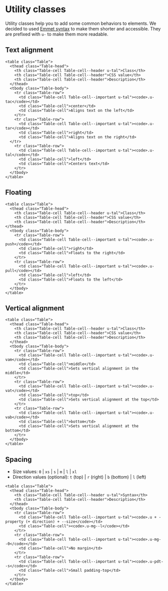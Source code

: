 # Utility classes

Utility classes help you to add some common behaviors to elements. We decided to used [Emmet syntax](http://docs.emmet.io/abbreviations/syntax/) to make them shorter and accessible. They are prefixed with <code>u-</code> to make them more readable.

## Text alignment

```esc
<table class="Table">
  <thead class="Table-head">
    <th class="Table-cell Table-cell--header u-tal">Class</th>
    <th class="Table-cell Table-cell--header">CSS value</th>
    <th class="Table-cell Table-cell--header">Description</th>
  </thead>
  <tbody class="Table-body">
    <tr class="Table-row">
      <td class="Table-cell Table-cell--important u-tal"><code>.u-tac</code></td>
      <td class="Table-cell">center</td>
      <td class="Table-cell">Aligns text on the left</td>
    </tr>
    <tr class="Table-row">
      <td class="Table-cell Table-cell--important u-tal"><code>.u-tar</code></td>
      <td class="Table-cell">right</td>
      <td class="Table-cell">Aligns text on the right</td>
  </tr>
    <tr class="Table-row">
      <td class="Table-cell Table-cell--important u-tal"><code>.u-tal</code></td>
      <td class="Table-cell">left</td>
      <td class="Table-cell">Centers text</td>
    </tr>
  </tbody>
</table>
```


## Floating

```esc
<table class="Table">
  <thead class="Table-head">
    <th class="Table-cell Table-cell--header u-tal">Class</th>
    <th class="Table-cell Table-cell--header">CSS value</th>
    <th class="Table-cell Table-cell--header">Description</th>
</thead>
  <tbody class="Table-body">
    <tr class="Table-row">
      <td class="Table-cell Table-cell--important u-tal"><code>.u-push</code></td>
      <td class="Table-cell">right</td>
      <td class="Table-cell">Floats to the right</td>
    </tr>
    <tr class="Table-row">
      <td class="Table-cell Table-cell--important u-tal"><code>.u-pull</code></td>
      <td class="Table-cell">left</td>
      <td class="Table-cell">Floats to the left</td>
    </tr>
  </tbody>
</table>
```


## Vertical alignment

```esc
<table class="Table">
  <thead class="Table-head">
    <th class="Table-cell Table-cell--header u-tal">Class</th>
    <th class="Table-cell Table-cell--header">CSS value</th>
    <th class="Table-cell Table-cell--header">Description</th>
  </thead>
  <tbody class="Table-body">
    <tr class="Table-row">
      <td class="Table-cell Table-cell--important u-tal"><code>.u-vam</code></td>
      <td class="Table-cell">middle</td>
      <td class="Table-cell">Sets vertical alignment in the middle</td>
    </tr>
    <tr class="Table-row">
      <td class="Table-cell Table-cell--important u-tal"><code>.u-vat</code></td>
      <td class="Table-cell">top</td>
      <td class="Table-cell">Sets vertical alignment at the top</td>
    </tr>
    <tr class="Table-row">
      <td class="Table-cell Table-cell--important u-tal"><code>.u-vab</code></td>
      <td class="Table-cell">bottom</td>
      <td class="Table-cell">Sets vertical alignment at the bottom</td>
    </tr>
  </tbody>
</table>
```

## Spacing

- Size values: <code>0</code> | <code>xs</code> | <code>s</code> | <code>m</code> | <code>l</code> | <code>xl</code>
- Direction values (optional): <code>t</code> (top) | <code>r</code> (right) | <code>b</code> (bottom) | <code>l</code> (left)

```esc
<table class="Table">
  <thead class="Table-head">
    <th class="Table-cell Table-cell--header u-tal">Syntax</th>
    <th class="Table-cell Table-cell--header">Description</th>
  </thead>
  <tbody class="Table-body">
    <tr class="Table-row">
      <td class="Table-cell Table-cell--important u-tal"><code>.u + -property (+ direction) + --size</code></td>
      <td class="Table-cell"><code>.u-mg--l</code></td>
    </tr>
    <tr class="Table-row">
      <td class="Table-cell Table-cell--important u-tal"><code>.u-mg--0</code></td>
      <td class="Table-cell">No margin</td>
    </tr>
    <tr class="Table-row">
      <td class="Table-cell Table-cell--important u-tal"><code>.u-pdt--s</code></td>
      <td class="Table-cell">Small padding-top</td>
    </tr>
  </tbody>
</table>
```
